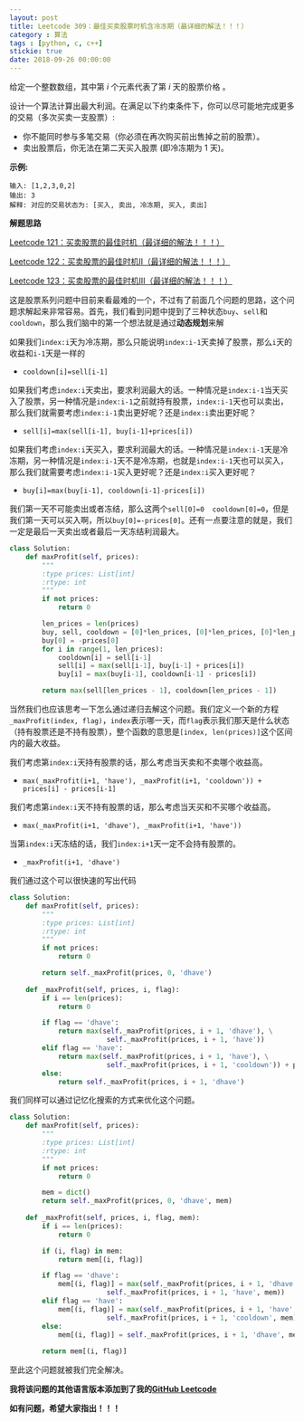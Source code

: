 ```yaml
---
layout: post
title: Leetcode 309：最佳买卖股票时机含冷冻期（最详细的解法！！！）
category : 算法
tags : [python, c, c++]
stickie: true
date: 2018-09-26 00:00:00
---
```


给定一个整数数组，其中第 *i* 个元素代表了第 *i* 天的股票价格 。

设计一个算法计算出最大利润。在满足以下约束条件下，你可以尽可能地完成更多的交易（多次买卖一支股票）:

- 你不能同时参与多笔交易（你必须在再次购买前出售掉之前的股票）。
- 卖出股票后，你无法在第二天买入股票 (即冷冻期为 1 天)。

**示例:**

```
输入: [1,2,3,0,2]
输出: 3 
解释: 对应的交易状态为: [买入, 卖出, 冷冻期, 买入, 卖出]
```

**解题思路**

[Leetcode 121：买卖股票的最佳时机（最详细的解法！！！）](https://blog.csdn.net/qq_17550379/article/details/83443693)

[Leetcode 122：买卖股票的最佳时机II（最详细的解法！！！）](https://blog.csdn.net/qq_17550379/article/details/83444673)

[Leetcode 123：买卖股票的最佳时机III（最详细的解法！！！）](https://blog.csdn.net/qq_17550379/article/details/83620892) 

这是股票系列问题中目前来看最难的一个，不过有了前面几个问题的思路，这个问题求解起来非常容易。首先，我们看到问题中提到了三种状态`buy`、`sell`和`cooldown`，那么我们脑中的第一个想法就是通过**动态规划**来解

如果我们`index:i`天为冷冻期，那么只能说明`index:i-1`天卖掉了股票，那么`i`天的收益和`i-1`天是一样的

- `cooldown[i]=sell[i-1]`

如果我们考虑`index:i`天卖出，要求利润最大的话。一种情况是`index:i-1`当天买入了股票，另一种情况是`index:i-1`之前就持有股票，`index:i-1`天也可以卖出，那么我们就需要考虑`index:i-1`卖出更好呢？还是`index:i`卖出更好呢？

- `sell[i]=max(sell[i-1], buy[i-1]+prices[i])`

如果我们考虑`index:i`天买入，要求利润最大的话。一种情况是`index:i-1`天是冷冻期，另一种情况是`index:i-1`天不是冷冻期，也就是`index:i-1`天也可以买入，那么我们就需要考虑`index:i-1`买入更好呢？还是`index:i`买入更好呢？

- `buy[i]=max(buy[i-1], cooldown[i-1]-prices[i])`

我们第一天不可能卖出或者冻结，那么这两个`sell[0]=0  cooldown[0]=0`，但是我们第一天可以买入啊，所以`buy[0]=-prices[0]`。还有一点要注意的就是，我们一定是最后一天卖出或者最后一天冻结利润最大。

```python
class Solution:
    def maxProfit(self, prices):
        """
        :type prices: List[int]
        :rtype: int
        """  
        if not prices:
            return 0

        len_prices = len(prices)
        buy, sell, cooldown = [0]*len_prices, [0]*len_prices, [0]*len_prices
        buy[0] = -prices[0]
        for i in range(1, len_prices):
            cooldown[i] = sell[i-1]
            sell[i] = max(sell[i-1], buy[i-1] + prices[i])
            buy[i] = max(buy[i-1], cooldown[i-1] - prices[i])

        return max(sell[len_prices - 1], cooldown[len_prices - 1])
```

当然我们也应该思考一下怎么通过递归去解这个问题。我们定义一个新的方程`_maxProfit(index, flag)`，`index`表示哪一天，而`flag`表示我们那天是什么状态（持有股票还是不持有股票），整个函数的意思是`[index, len(prices)]`这个区间内的最大收益。

我们考虑第`index:i`天持有股票的话，那么考虑当天卖和不卖哪个收益高。

- `max(_maxProfit(i+1, 'have'), _maxProfit(i+1, 'cooldown')) + prices[i] - prices[i-1]`

我们考虑第`index:i`天不持有股票的话，那么考虑当天买和不买哪个收益高。

- `max(_maxProfit(i+1, 'dhave'), _maxProfit(i+1, 'have'))`

当第`index:i`天冻结的话，我们`index:i+1`天一定不会持有股票的。

- `_maxProfit(i+1, 'dhave')`

我们通过这个可以很快速的写出代码

```python
class Solution:
    def maxProfit(self, prices):
        """
        :type prices: List[int]
        :rtype: int
        """  
        if not prices:
            return 0

        return self._maxProfit(prices, 0, 'dhave')
        
    def _maxProfit(self, prices, i, flag):
        if i == len(prices):
            return 0

        if flag == 'dhave':
            return max(self._maxProfit(prices, i + 1, 'dhave'), \
                        self._maxProfit(prices, i + 1, 'have'))
        elif flag == 'have':
            return max(self._maxProfit(prices, i + 1, 'have'), \
                        self._maxProfit(prices, i + 1, 'cooldown')) + prices[i] - prices[i-1]
        else:
            return self._maxProfit(prices, i + 1, 'dhave')
```

我们同样可以通过记忆化搜索的方式来优化这个问题。

```python
class Solution:
    def maxProfit(self, prices):
        """
        :type prices: List[int]
        :rtype: int
        """  
        if not prices:
            return 0

        mem = dict()
        return self._maxProfit(prices, 0, 'dhave', mem)
        
    def _maxProfit(self, prices, i, flag, mem):
        if i == len(prices):
            return 0

        if (i, flag) in mem:
            return mem[(i, flag)]

        if flag == 'dhave':
            mem[(i, flag)] = max(self._maxProfit(prices, i + 1, 'dhave', mem), \
                        self._maxProfit(prices, i + 1, 'have', mem))
        elif flag == 'have':
            mem[(i, flag)] = max(self._maxProfit(prices, i + 1, 'have', mem), \
                        self._maxProfit(prices, i + 1, 'cooldown', mem)) + prices[i] - prices[i-1]
        else:
            mem[(i, flag)] = self._maxProfit(prices, i + 1, 'dhave', mem)
        
        return mem[(i, flag)]    
```

至此这个问题就被我们完全解决。

**我将该问题的其他语言版本添加到了我的[GitHub Leetcode](https://github.com/luliyucoordinate/Leetcode)**

**如有问题，希望大家指出！！！**